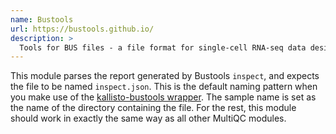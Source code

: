 ```yaml
---
name: Bustools
url: https://bustools.github.io/
description: >
  Tools for BUS files - a file format for single-cell RNA-seq data designed to facilitate the development of modular workflows for data processing
---
```


This module parses the report generated by Bustools `inspect`, and expects the file to be
named `inspect.json`. This is the default naming pattern when you make use of the
[kallisto-bustools wrapper](https://www.kallistobus.tools/). The sample name is set as the name
of the directory containing the file. For the rest, this module should work in exactly the same
way as all other MultiQC modules.

